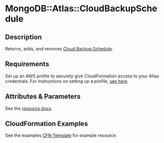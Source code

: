 # MongoDB::Atlas::CloudBackupSchedule

## Description
Returns, adds,  and removes [Cloud Backup Schedule](https://www.mongodb.com/docs/atlas/reference/api-resources-spec/#tag/Cloud-Backups-Schedule).

## Requirements

Set up an AWS profile to securely give CloudFormation access to your Atlas credentials.
For instructions on setting up a profile, [see here](/README.md#mongodb-atlas-api-keys-credential-management).


## Attributes & Parameters

See the [resource docs](docs/README.md).

## CloudFormation Examples

See the examples [CFN Template](test/cloud-backup-schedule.sample-cfn-request.json) for example resource.